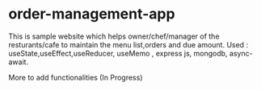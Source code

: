 # order-management-app
This is sample website which helps owner/chef/manager of the resturants/cafe to maintain the menu list,orders and due amount.
Used : useState,useEffect,useReducer, useMemo , express js, mongodb, async-await.

More to add functionalities (In Progress)

